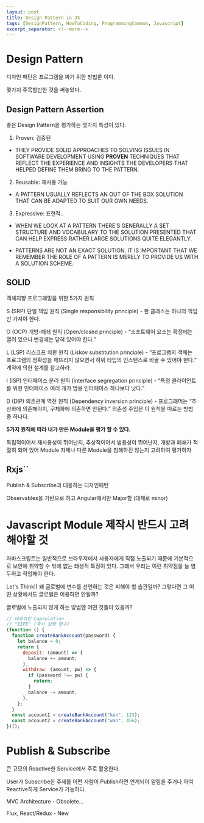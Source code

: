 ```yaml
---
layout: post
title: Design Pattern in JS
tags: [DesignPattern, HowToCoding, ProgrammingCommon, Javascript]
excerpt_separator: <!--more-->
---
```


# Design Pattern

디자인 패턴은 프로그램을 짜기 위한 방법론 이다.

<!--more-->

몇가지 주목할만한 것을 써놓았다.

## Design Pattern Assertion

좋은 Design Pattern을 평가하는 몇가지 특성이 있다.

1. Proven: 검증된

  - THEY PROVIDE SOLID APPROACHES
    TO SOLVING ISSUES IN SOFTWARE DEVELOPMENT USING **PROVEN** TECHNIQUES
    THAT REFLECT THE EXPERIENCE AND INSIGHTS THE DEVELOPERS
    THAT HELPED DEFINE THEM BRING TO THE PATTERN.

  2. Reusable: 재사용 가능

  - A PATTERN USUALLY REFLECTS AN OUT OF THE BOX SOLUTION
    THAT CAN BE ADAPTED TO SUIT OUR OWN NEEDS.

  3. Expressive: 표현적..

  - WHEN WE LOOK AT A PATTERN
    THERE’S GENERALLY A SET STRUCTURE AND VOCABULARY TO THE SOLUTION PRESENTED
    THAT CAN HELP EXPRESS RATHER LARGE SOLUTIONS QUITE ELEGANTLY.

  - PATTERNS ARE NOT AN EXACT SOLUTION.
    IT IS IMPORTANT THAT WE REMEMBER THE ROLE OF A PATTERN IS MERELY
    TO PROVIDE US WITH A SOLUTION SCHEME.

## SOLID

객체지향 프로그래밍을 위한 5가지 원칙

S (SRP)	
단일 책임 원칙 (Single responsibility principle) - 
한 클래스는 하나의 책임만 가져야 한다.

O (OCP)	
개방-폐쇄 원칙 (Open/closed principle) - 
“소프트웨어 요소는 확장에는 열려 있으나 변경에는 닫혀 있어야 한다.”

L (LSP)	
리스코프 치환 원칙 (Liskov substitution principle) - 
“프로그램의 객체는 프로그램의 정확성을 깨뜨리지 않으면서 하위 타입의 인스턴스로 바꿀 수 있어야 한다.” 계약에 의한 설계를 참고하라.

I (ISP)	
인터페이스 분리 원칙 (Interface segregation principle) - 
“특정 클라이언트를 위한 인터페이스 여러 개가 범용 인터페이스 하나보다 낫다.”

D (DIP)	
의존관계 역전 원칙 (Dependency inversion principle) - 
프로그래머는 “추상화에 의존해야지, 구체화에 의존하면 안된다.” 의존성 주입은 이 원칙을 따르는 방법 중 하나다.

<b>5가지 원칙에 따라 내가 만든 Module을 평가 할 수 있다.</b>

독립적이어서 재사용성이 뛰어난지, 추상적이어서 범용성이 뛰어난지, 개방과 폐쇄가 적절히 되어 있어 Module 자체나 다른 Module을 침해하진 않는지 고려하여 평가하자

## Rxjs``

Publish & Subscribe과 대응하는 디자인패턴

Observables을 기반으로 하고 Angular에서만 Major함 (대체로 minor)

# Javascript Module 제작시 반드시 고려해야할 것

자바스크립트는 일반적으로 브라우저에서 사용자에게 직접 노출되기 때문에
  기본적으로 보안에 취약할 수 밖에 없는 태생적 특징이 있다.
  그래서 우리는 이런 취약점을 늘 염두하고 작업해야 한다.

  Let's Think!) 왜 글로벌에 변수를 선언하는 것은 피해야 할 습관일까? 그렇다면 그 어떤 상황에서도 글로벌은 이용하면 안될까?

  글로벌에 노출되지 않게 하는 방법엔 어떤 것들이 있을까?

```javascript
// 대표적인 Capsulation
// "IIFE" (즉시 실행 함수)
(function () {
  function createBankAccount(password) {
    let balance = 0;
    return {
      deposit: (amount) => {
        balance += amount;
      },
      withdraw: (amount, pw) => {
        if (password !== pw) {
          return;
        }
        balance -= amount;
      },
    };
  }
  const account1 = createBankAccount("ken", 123);
  const account2 = createBankAccount("wan", 456);
})();
```

# Publish & Subscribe

큰 규모의 Reactive한 Service에서 주로 활용한다.

User가 Subscribe한 주제를 어떤 사람이 Publish하면 연계되어 알림을 주거나 하여 Reactive하게 Service가 가능하다.

MVC Architecture - Obsolete...

Flux, React/Redux - New
